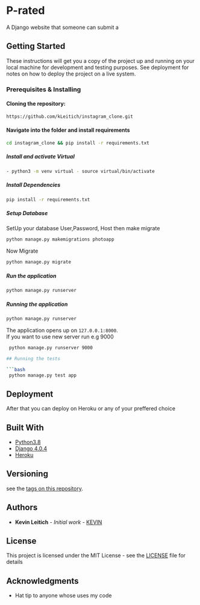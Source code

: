 # P-rated



A Django website that someone can submit a 

## Getting Started

These instructions will get you a copy of the project up and running on your local machine for development and testing purposes. See deployment for notes on how to deploy the project on a live system.

### Prerequisites & Installing

#### Cloning the repository:  
 ```bash 
https://github.com/kLeitich/instagram_clone.git
```
#### Navigate into the folder and install requirements  
 ```bash 
cd instagram_clone && pip install -r requirements.txt 
```
##### Install and activate Virtual  
 ```bash 
- python3 -m venv virtual - source virtual/bin/activate  
```  
##### Install Dependencies  
 ```bash 
 pip install -r requirements.txt 
```  
 ##### Setup Database  
  SetUp your database User,Password, Host then make migrate  
 ```bash 
python manage.py makemigrations photoapp
 ``` 
 Now Migrate  
 ```bash 
 python manage.py migrate 
```
##### Run the application  
 ```bash 
 python manage.py runserver 
``` 
##### Running the application  
 ```bash 
 python manage.py runserver 
```
The application opens up on `127.0.0.1:8000`. <br>
If you want to use new server run e.g 9000
```bash 
 python manage.py runserver 9000

## Running the tests

```bash 
 python manage.py test app
```




## Deployment

After that you can deploy on Heroku or any of your preffered choice

## Built With

  
* [Python3.8](https://www.python.org/)  
* [Django 4.0.4](https://docs.djangoproject.com/en/4.0/)  
* [Heroku](https://heroku.com)  
  



## Versioning

see the [tags on this repository](https://github.com/kleitich/instagram_clone.git). 

## Authors

* **Kevin Leitich** - *Initial work* - [KEVIN](https://github.com/Kleitich)



## License

This project is licensed under the MIT License - see the [LICENSE](LICENSE) file for details

## Acknowledgments

* Hat tip to anyone whose uses my code

